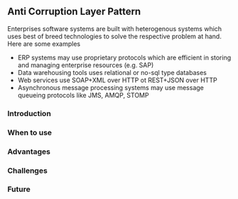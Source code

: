 ## Anti Corruption Layer Pattern
Enterprises software systems are built with heterogenous systems which uses best of breed technologies to solve the respective problem at hand. Here are some examples

- ERP systems may use proprietary protocols which are efficient in storing and managing enterprise resources (e.g. SAP)
- Data warehousing tools uses relational or no-sql type databases
- Web services use SOAP+XML over HTTP ot REST+JSON over HTTP
- Asynchronous message processing systems may use message queueing protocols like JMS, AMQP, STOMP



### Introduction

### When to use

### Advantages

### Challenges

### Future
